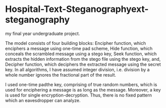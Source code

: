 # Hospital-Text-Steganographyext-steganography
my final year undergraduate project.

The model consists of four building blocks: Encipher function, which enciphers a message using one-time pad scheme, Hide function, which conceals the scrambled message using a stego key, Seek function, which extracts the hidden information from the stego file using the stego key, and, Decipher function, which deciphers the extracted message using the secret key. In all algorithms, I have assumed integer division, i.e. division by a whole number ignores the fractional part of the result.

I used one-time padthe key, comprising of true random numbers, which is used for enciphering a message is as long as the message. Moreover, a key is used for single encryption-decryption. Thus, there is no fixed pattern which an eavesdropper can analyze.
